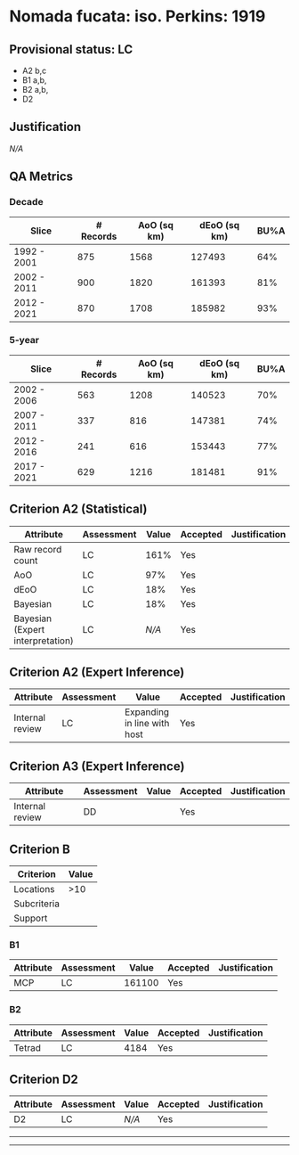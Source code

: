 # Nomada fucata: iso. Perkins: 1919
## Provisional status: LC
- A2 b,c
- B1 a,b, 
- B2 a,b, 
- D2

## Justification
*N/A*
## QA Metrics
### Decade
| Slice | # Records | AoO (sq km) | dEoO (sq km) |BU%A |
|---|---|---|---|---|
|1992 - 2001|875|1568|127493|64%|
|2002 - 2011|900|1820|161393|81%|
|2012 - 2021|870|1708|185982|93%|
### 5-year
| Slice | # Records | AoO (sq km) | dEoO (sq km) |BU%A |
|---|---|---|---|---|
|2002 - 2006|563|1208|140523|70%|
|2007 - 2011|337|816|147381|74%|
|2012 - 2016|241|616|153443|77%|
|2017 - 2021|629|1216|181481|91%|
## Criterion A2 (Statistical)
|Attribute|Assessment|Value|Accepted|Justification
|---|---|---|---|---|
|Raw record count|LC|161%|Yes||
|AoO|LC|97%|Yes||
|dEoO|LC|18%|Yes||
|Bayesian|LC|18%|Yes||
|Bayesian (Expert interpretation)|LC|*N/A*|Yes||
## Criterion A2 (Expert Inference)
|Attribute|Assessment|Value|Accepted|Justification
|---|---|---|---|---|
|Internal review|LC|Expanding in line with host|Yes||
## Criterion A3 (Expert Inference)
|Attribute|Assessment|Value|Accepted|Justification
|---|---|---|---|---|
|Internal review|DD||Yes||
## Criterion B
|Criterion| Value|
|---|---|
|Locations|>10|
|Subcriteria||
|Support||
### B1
|Attribute|Assessment|Value|Accepted|Justification
|---|---|---|---|---|
|MCP|LC|161100|Yes||
### B2
|Attribute|Assessment|Value|Accepted|Justification
|---|---|---|---|---|
|Tetrad|LC|4184|Yes||
## Criterion D2
|Attribute|Assessment|Value|Accepted|Justification
|---|---|---|---|---|
|D2|LC|*N/A*|Yes||
---
 ---
 <br><br>
 